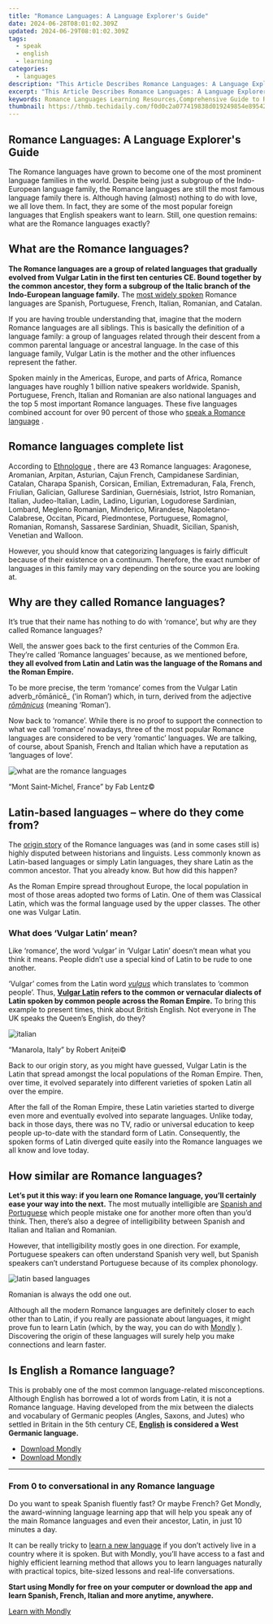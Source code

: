 ```yaml
---
title: "Romance Languages: A Language Explorer's Guide"
date: 2024-06-28T08:01:02.309Z
updated: 2024-06-29T08:01:02.309Z
tags:
  - speak
  - english
  - learning
categories:
  - languages
description: "This Article Describes Romance Languages: A Language Explorer's Guide"
excerpt: "This Article Describes Romance Languages: A Language Explorer's Guide"
keywords: Romance Languages Learning Resources,Comprehensive Guide to Romance Dialects,Exploring Romance Linguistics,Introduction to Romance Language Families,Mastering French, Italian, Spanish and Portuguese,The Essentials of Romance Language Studies,Romantic Languages for Beginners
thumbnail: https://thmb.techidaily.com/f0d0c2a077419838d019249854e895427fabffcbae9e8b50e548bd608d26f443.PNG
---
```


## Romance Languages: A Language Explorer's Guide

 The Romance languages have grown to become one of the most prominent language families in the world. Despite being just a subgroup of the Indo-European language family, the Romance languages are still the most famous language family there is. Although having (almost) nothing to do with love, we all love them. In fact, they are some of the most popular foreign languages that English speakers want to learn. Still, one question remains: what are the Romance languages exactly?



## What are the Romance languages?

 **The Romance languages are a group of related languages that gradually evolved from Vulgar Latin in the first ten centuries CE. Bound together by the common ancestor, they form a subgroup of the Italic branch of the Indo-European language family.** The [most widely spoken](https://shop.mondly.com/affiliate.php?ACCOUNT=ATISTUDI&AFFILIATE=108875&PATH=https://www.mondly.com?AFFILIATE=108875) Romance languages are Spanish, Portuguese, French, Italian, Romanian, and Catalan.

 If you are having trouble understanding that, imagine that the modern Romance languages are all siblings. This is basically the definition of a language family: a group of languages related through their descent from a common parental language or ancestral language. In the case of this language family, Vulgar Latin is the mother and the other influences represent the father.

 Spoken mainly in the Americas, Europe, and parts of Africa, Romance languages have roughly 1 billion native speakers worldwide. Spanish, Portuguese, French, Italian and Romanian are also national languages and the top 5 most important Romance languages. These five languages combined account for over 90 percent of those who [speak a Romance language](https://app.adjust.io/5ixfg4k?campaign=blog-post-id-6018&fallback=https%3A%2F%2Fapp.mondly.com?avangate%5Fsrc=blog-post-id-6018&redirect%5Fandroid=https%3A%2F%2Fplay.google.com%2Fstore%2Fapps%2Fdetails%3Fid%3Dcom.atistudios.mondly.languages&redirect%5Fios=https%3A%2F%2Fitunes.apple.com%2Fapp%2Fid987873536&redirect%5Fmacos=https%3A%2F%2Fapp.mondly.com?avangate%5Fsrc=blog-post-id-6018) .

## Romance languages complete list

 According to [Ethnologue](https://www.ethnologue.com/subgroups/romance) , there are 43 Romance languages: Aragonese, Aromanian, Arpitan, Asturian, Cajun French, Campidanese Sardinian, Catalan, Charapa Spanish, Corsican, Emilian, Extremaduran, Fala, French, Friulian, Galician, Gallurese Sardinian, Guernésiais, Istriot, Istro Romanian, Italian, Judeo-Italian, Ladin, Ladino, Ligurian, Logudorese Sardinian, Lombard, Megleno Romanian, Minderico, Mirandese, Napoletano-Calabrese, Occitan, Picard, Piedmontese, Portuguese, Romagnol, Romanian, Romansh, Sassarese Sardinian, Shuadit, Sicilian, Spanish, Venetian and Walloon.

 However, you should know that categorizing languages is fairly difficult because of their existence on a continuum. Therefore, the exact number of languages in this family may vary depending on the source you are looking at.

## Why are they called Romance languages?

 It’s true that their name has nothing to do with ‘romance’, but why are they called Romance languages?

 Well, the answer goes back to the first centuries of the Common Era. They’re called ‘Romance languages’ because, as we mentioned before, **they all evolved from Latin and Latin was the language of the Romans and the Roman Empire.**

 To be more precise, the term ‘romance’ comes from the Vulgar Latin adverb_rōmānicē_ (’in Roman’) which, in turn, derived from the adjective [_rōmānicus_](https://en.wiktionary.org/wiki/romanicus) (meaning ‘Roman’).

 Now back to ‘romance’. While there is no proof to support the connection to what we call ‘romance’ nowadays, three of the most popular Romance languages are considered to be very ‘romantic’ languages. We are talking, of course, about Spanish, French and Italian which have a reputation as ‘languages of love’.

![what are the romance languages](https://edge.mondly.com/blog/wp-content/uploads/2021/07/what-are-the-romance-languages-960x541.jpg "What Are The Romance Languages? 5")

 “Mont Saint-Michel, France” by Fab Lentz©

## Latin-based languages – where do they come from?

 The [origin story](https://www.britannica.com/topic/Romance-languages) of the Romance languages was (and in some cases still is) highly disputed between historians and linguists. Less commonly known as Latin-based languages or simply Latin languages, they share Latin as the common ancestor. That you already know. But how did this happen?

 As the Roman Empire spread throughout Europe, the local population in most of those areas adopted two forms of Latin. One of them was Classical Latin, which was the formal language used by the upper classes. The other one was Vulgar Latin.

### What does ‘Vulgar Latin’ mean?

 Like ‘romance’, the word ‘vulgar’ in ‘Vulgar Latin’ doesn’t mean what you think it means. People didn’t use a special kind of Latin to be rude to one another.

 ‘Vulgar’ comes from the Latin word [_vulgus_](https://en.wiktionary.org/wiki/vulgus) which translates to ‘common people’. Thus, **[Vulgar Latin](https://en.wikipedia.org/wiki/Vulgar%5FLatin) refers to the common or vernacular dialects of Latin spoken by common people across the Roman Empire.** To bring this example to present times, think about British English. Not everyone in The UK speaks the Queen’s English, do they?

![italian](https://edge.mondly.com/blog/wp-content/uploads/2021/07/italian-960x768.jpg "What Are The Romance Languages? 6")

 “Manarola, Italy” by Robert Aniței©

 Back to our origin story, as you might have guessed, Vulgar Latin is the Latin that spread amongst the local populations of the Roman Empire. Then, over time, it evolved separately into different varieties of spoken Latin all over the empire.

 After the fall of the Roman Empire, these Latin varieties started to diverge even more and eventually evolved into separate languages. Unlike today, back in those days, there was no TV, radio or universal education to keep people up-to-date with the standard form of Latin. Consequently, the spoken forms of Latin diverged quite easily into the Romance languages we all know and love today.

## How similar are Romance languages?

 **Let’s put it this way: if you learn one Romance language, you’ll certainly ease your way into the next.** The most mutually intelligible are [Spanish and Portuguese](https://shop.mondly.com/affiliate.php?ACCOUNT=ATISTUDI&AFFILIATE=108875&PATH=https://www.mondly.com?AFFILIATE=108875) which people mistake one for another more often than you’d think. Then, there’s also a degree of intelligibility between Spanish and Italian and Italian and Romanian.

 However, that intelligibility mostly goes in one direction. For example, Portuguese speakers can often understand Spanish very well, but Spanish speakers can’t understand Portuguese because of its complex phonology.

![latin based languages](https://edge.mondly.com/blog/wp-content/uploads/2021/07/latin-based-languages.png "What Are The Romance Languages? 7")

 Romanian is always the odd one out.

 Although all the modern Romance languages are definitely closer to each other than to Latin, if you really are passionate about languages, it might prove fun to learn Latin (which, by the way, you can do with [Mondly](https://app.adjust.io/5ixfg4k?campaign=blog-post-id-6018&fallback=https%3A%2F%2Fapp.mondly.com?avangate%5Fsrc=blog-post-id-6018&redirect%5Fandroid=https%3A%2F%2Fplay.google.com%2Fstore%2Fapps%2Fdetails%3Fid%3Dcom.atistudios.mondly.languages&redirect%5Fios=https%3A%2F%2Fitunes.apple.com%2Fapp%2Fid987873536&redirect%5Fmacos=https%3A%2F%2Fapp.mondly.com?avangate%5Fsrc=blog-post-id-6018) ). Discovering the origin of these languages will surely help you make connections and learn faster.

## Is English a Romance language?

 This is probably one of the most common language-related misconceptions. Although English has borrowed a lot of words from Latin, it is not a Romance language. Having developed from the mix between the dialects and vocabulary of Germanic peoples (Angles, Saxons, and Jutes) who settled in Britain in the 5th century CE, **[English](https://www.britannica.com/topic/English-language) is considered a West Germanic language.**

* [Download Mondly](https://www.facebook.com/sharer/sharer.php?u=https%3A%2F%2Fwww.mondly.com%2Fblog%2Fromance-languages%2F&t=What+are+the+Romance+Languages%3F "Share on Facebook")
* [Download Mondly](https://shop.mondly.com/affiliate.php?ACCOUNT=ATISTUDI&AFFILIATE=108875&PATH=https://www.mondly.com?AFFILIATE=108875)

---

### From 0 to conversational in any Romance language

 Do you want to speak Spanish fluently fast? Or maybe French? Get Mondly, the award-winning language learning app that will help you speak any of the main Romance languages and even their ancestor, Latin, in just 10 minutes a day.

 It can be really tricky to [learn a new language](https://shop.mondly.com/affiliate.php?ACCOUNT=ATISTUDI&AFFILIATE=108875&PATH=https://www.mondly.com?AFFILIATE=108875) if you don’t actively live in a country where it is spoken. But with Mondly, you’ll have access to a fast and highly efficient learning method that allows you to learn languages naturally with practical topics, bite-sized lessons and real-life conversations.

 **Start using Mondly for free on your computer or download the app and learn Spanish, French, Italian and more anytime, anywhere.**

[Learn with Mondly](https://adjt.mondly.com/5ixfg4k?campaign=blog-post-id-6018&fallback=https%3A%2F%2Fapp.mondly.com%3Futm%5Fmedium%3Dblog%5Fblog-post-id-6018%26utm%5Fsource%3Dblog-post-id-6018&redirect%5Fmacos=https%3A%2F%2Fapp.mondly.com%3Futm%5Fmedium%3Dblog%5Fblog-post-id-6018%26utm%5Fsource%3Dblog-post-id-6018&redirect%5Fandroid=https%3A%2F%2Fplay.google.com%2Fstore%2Fapps%2Fdetails%3Fid%3Dcom.atistudios.mondly.languages%3Futm%5Fmedium%3Dblog%5Fblog-post-id-6018%26utm%5Fsource%3Dblog-post-id-6018&redirect%5Fios=https%3A%2F%2Fapps.apple.com%2Fapp%2Fapple-store%2Fid987873536%3Fpt%3D78954800%26ct%3Dblog-post-id-6018%26mt%3D8 "Learn with Mondly")

<ins class="adsbygoogle"
     style="display:block"
     data-ad-format="autorelaxed"
     data-ad-client="ca-pub-7571918770474297"
     data-ad-slot="1223367746"></ins>



<ins class="adsbygoogle"
     style="display:block"
     data-ad-client="ca-pub-7571918770474297"
     data-ad-slot="8358498916"
     data-ad-format="auto"
     data-full-width-responsive="true"></ins>


